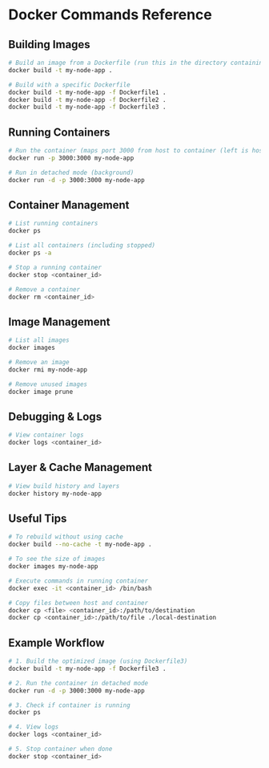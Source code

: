 # Docker Commands Reference  

## Building Images  

```sh
# Build an image from a Dockerfile (run this in the directory containing the Dockerfile)
docker build -t my-node-app .
```

```sh
# Build with a specific Dockerfile
docker build -t my-node-app -f Dockerfile1 .
docker build -t my-node-app -f Dockerfile2 .
docker build -t my-node-app -f Dockerfile3 .
```

## Running Containers  

```sh
# Run the container (maps port 3000 from host to container (left is host, right is container))
docker run -p 3000:3000 my-node-app
```

```sh
# Run in detached mode (background)
docker run -d -p 3000:3000 my-node-app
```

## Container Management  

```sh
# List running containers
docker ps
```

```sh
# List all containers (including stopped)
docker ps -a
```

```sh
# Stop a running container
docker stop <container_id>
```

```sh
# Remove a container
docker rm <container_id>
```

## Image Management  

```sh
# List all images
docker images
```

```sh
# Remove an image
docker rmi my-node-app
```

```sh
# Remove unused images
docker image prune
```

## Debugging & Logs  

```sh
# View container logs
docker logs <container_id>
```

## Layer & Cache Management  

```sh
# View build history and layers
docker history my-node-app
```

## Useful Tips  

```sh
# To rebuild without using cache
docker build --no-cache -t my-node-app .
```

```sh
# To see the size of images
docker images my-node-app
```

```sh
# Execute commands in running container
docker exec -it <container_id> /bin/bash
```

```sh
# Copy files between host and container
docker cp <file> <container_id>:/path/to/destination
docker cp <container_id>:/path/to/file ./local-destination
```

## Example Workflow  

```sh
# 1. Build the optimized image (using Dockerfile3)
docker build -t my-node-app -f Dockerfile3 .
```

```sh
# 2. Run the container in detached mode
docker run -d -p 3000:3000 my-node-app
```

```sh
# 3. Check if container is running
docker ps
```

```sh
# 4. View logs
docker logs <container_id>
```

```sh
# 5. Stop container when done
docker stop <container_id>
```

